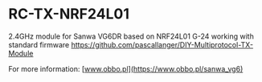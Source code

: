 # RC-TX-NRF24L01
2.4GHz module for Sanwa VG6DR based on NRF24L01 G-24 working with standard firmware https://github.com/pascallanger/DIY-Multiprotocol-TX-Module

For more information: [www.obbo.pl](https://www.obbo.pl/sanwa_vg6)

